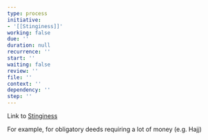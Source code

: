 ```yaml
---
type: process
initiative:
- '[[Stinginess]]'
working: false
due: ''
duration: null
recurrence: ''
start: ''
waiting: false
review: ''
file: ''
context: ''
dependency: ''
step: ''
---
```


Link to [Stinginess](Initiatives/bad%20traits/Stinginess.md)

For example, for obligatory deeds requiring a lot of money (e.g. Hajj)
